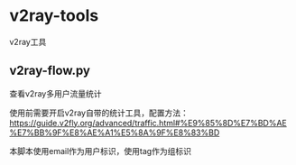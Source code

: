 # v2ray-tools
v2ray工具

## v2ray-flow.py
查看v2ray多用户流量统计

使用前需要开启v2ray自带的统计工具，配置方法：https://guide.v2fly.org/advanced/traffic.html#%E9%85%8D%E7%BD%AE%E7%BB%9F%E8%AE%A1%E5%8A%9F%E8%83%BD

本脚本使用email作为用户标识，使用tag作为组标识
